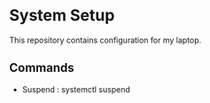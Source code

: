 # System Setup

This repository contains configuration for my laptop.

## Commands

- Suspend : systemctl suspend


